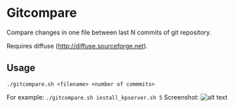 # Gitcompare

Compare changes in one file between last N commits of git repository.

Requires diffuse (http://diffuse.sourceforge.net).

## Usage

```./gitcompare.sh <filename> <number of commmits>```

For example:
```./gitcompare.sh install_kpserver.sh 5```
Screenshot:
![alt text](screenshots/diffuse5.png "diffuse with last 5 file revisions.")